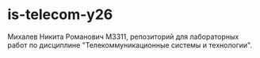 # is-telecom-y26
Михалев Никита Романович М3311, репозиторий для лабораторных работ по дисциплине "Телекоммуникационные системы и технологии".
